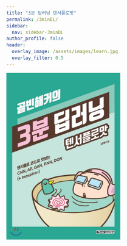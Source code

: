 ```yaml
---
title: "3분 딥러닝 텐서플로맛"
permalink: /3minDL/
sidebar:
  nav: sidebar-3minDL
author_profile: false
header:
  overlay_image: /assets/images/learn.jpg
  overlay_filter: 0.5
---
```


<img src="/assets/images/book/3minDL.JPG" width="300px"/>
